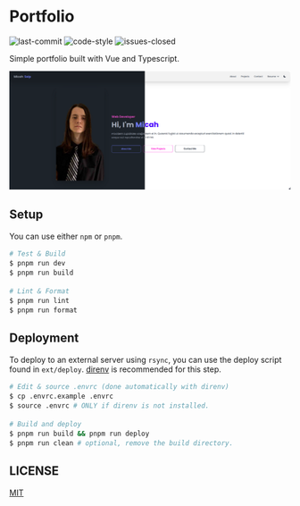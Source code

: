 # Portfolio

![last-commit](https://img.shields.io/github/last-commit/mseip/portfolio) ![code-style](https://img.shields.io/badge/code_style-prettier-ff69b4.svg) ![issues-closed](https://img.shields.io/github/issues-closed/mseip/portfolio)

Simple portfolio built with Vue and Typescript.

![preview](/public/assets/projects/portfolio.png)

## Setup

You can use either `npm` or `pnpm`.

```sh
# Test & Build
$ pnpm run dev
$ pnpm run build

# Lint & Format
$ pnpm run lint
$ pnpm run format
```

## Deployment

To deploy to an external server using `rsync`, you can use the deploy script found in `ext/deploy`. [direnv](https://direnv.net/) is recommended for this step.

```sh
# Edit & source .envrc (done automatically with direnv)
$ cp .envrc.example .envrc
$ source .envrc # ONLY if direnv is not installed.

# Build and deploy
$ pnpm run build && pnpm run deploy
$ pnpm run clean # optional, remove the build directory.
```

## LICENSE

[MIT](MIT)
